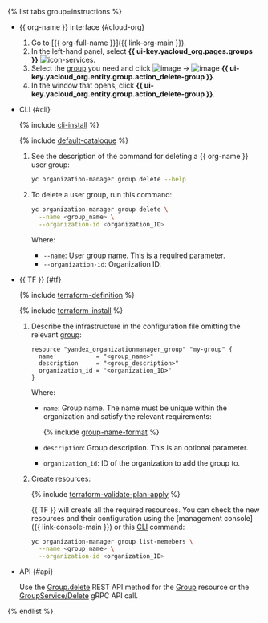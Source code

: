 {% list tabs group=instructions %}

- {{ org-name }} interface {#cloud-org}

  1. Go to [{{ org-full-name }}]({{ link-org-main }}).
  1. In the left-hand panel, select **{{ ui-key.yacloud_org.pages.groups }}** ![icon-services](../../_assets/console-icons/persons.svg).
  1. Select the [group](../../organization/concepts/groups.md) you need and click ![image](../../_assets/console-icons/ellipsis.svg) -> ![image](../../_assets/console-icons/trash-bin.svg) **{{ ui-key.yacloud_org.entity.group.action_delete-group }}**.
  1. In the window that opens, click **{{ ui-key.yacloud_org.entity.group.action_delete-group }}**.

- CLI {#cli}

  {% include [cli-install](../../_includes/cli-install.md) %}

  {% include [default-catalogue](../../_includes/default-catalogue.md) %}

  1. See the description of the command for deleting a {{ org-name }} user group:

      ```bash
      yc organization-manager group delete --help
      ```
  
  1. To delete a user group, run this command:

      ```bash
      yc organization-manager group delete \
        --name <group_name> \
        --organization-id <organization_ID>
      ```

      Where:

      * `--name`: User group name. This is a required parameter.
      * `--organization-id`: Organization ID.

- {{ TF }} {#tf}

  {% include [terraform-definition](../../_tutorials/_tutorials_includes/terraform-definition.md) %}

  {% include [terraform-install](../../_includes/terraform-install.md) %}

  1. Describe the infrastructure in the configuration file omitting the relevant [group](../../organization/concepts/groups.md):

     ```hcl
     resource "yandex_organizationmanager_group" "my-group" {
       name            = "<group_name>"
       description     = "<group_description>"
       organization_id = "<organization_ID>"
     }
     ```

     Where:
     * `name`: Group name. The name must be unique within the organization and satisfy the relevant requirements:

        {% include [group-name-format](group-name-format.md) %}

     * `description`: Group description. This is an optional parameter.
     * `organization_id`: ID of the organization to add the group to.
  1. Create resources:

     {% include [terraform-validate-plan-apply](../../_tutorials/_tutorials_includes/terraform-validate-plan-apply.md) %}

     {{ TF }} will create all the required resources. You can check the new resources and their configuration using the [management console]({{ link-console-main }}) or this [CLI](../../cli/) command:

     ```bash
     yc organization-manager group list-memebers \
       --name <group_name> \
       --organization-id <organization_ID>
     ```

- API {#api}

    Use the [Group.delete](../../organization/api-ref/Group/delete.md) REST API method for the [Group](../../organization/api-ref/Group/index.md) resource or the [GroupService/Delete](../../organization/api-ref/grpc/Group/delete.md) gRPC API call.

{% endlist %}